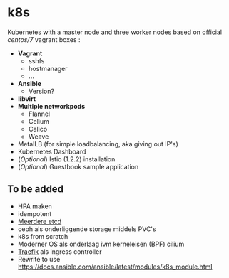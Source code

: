 # k8s
Kubernetes with a master node and three worker nodes based on official _centos/7_ vagrant boxes :
* **Vagrant**
  * sshfs
  * hostmanager
  * ...
* **Ansible**
  * Version?
* **libvirt**
* **Multiple networkpods**
  * Flannel
  * Celium
  * Calico
  * Weave
* MetalLB (for simple loadbalancing, aka giving out IP's)
* Kubernetes Dashboard
* (_Optional_) Istio (1.2.2) installation
* (_Optional_) Guestbook sample application

## To be added
 * HPA maken
 * idempotent
 * [Meerdere etcd](https://kubernetes.io/docs/setup/production-environment/tools/kubeadm/setup-ha-etcd-with-kubeadm/)
 * ceph als onderliggende storage middels PVC's
 * k8s from scratch
 * Moderner OS als onderlaag ivm kerneleisen (BPF) cilium
 * [Traefik](https://traefik.io/) als ingress controller
 * Rewrite to use https://docs.ansible.com/ansible/latest/modules/k8s_module.html
